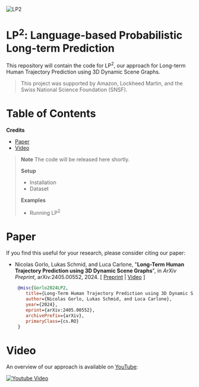 ![LP2](https://github.com/MIT-SPARK/LP2/blob/main/assets/title_figure.drawio.png?raw=true "Our method, LP^2, predicts a spatio-temporal distribution over long-term (up to 60 s) human trajectories in complex environments by reasoning about their interactions with the scene, represented as a 3D Dynamic Scene Graph.")

# LP<sup>2</sup>: Language-based Probabilistic Long-term Prediction
This repository will contain the code for LP<sup>2</sup>, our approach for Long-term Human Trajectory Prediction using 3D Dynamic Scene Graphs.

> This project was supported by Amazon, Lockheed Martin, and the Swiss National Science Foundation (SNSF).

# Table of Contents
**Credits**
* [Paper](#Paper)
* [Video](#Video)

> **__Note__** The code will be released here shortly.
>
> **Setup**
> * Installation
> * Dataset
>
> **Examples**
> - Running LP<sup>2</sup>

# Paper
If you find this useful for your research, please consider citing our paper:

* Nicolas Gorlo, Lukas Schmid, and Luca Carlone, "**Long-Term Human Trajectory Prediction using 3D Dynamic Scene Graphs**", in *ArXiv Preprint*, arXiv:2405.00552, 2024. [ [Preprint](https://arxiv.org/abs/2405.00552) | [Video](https://www.youtube.com/watch?v=mzumT3T0dYw) ]
  ```bibtex
   @misc{Gorlo2024LP2,
      title={Long-Term Human Trajectory Prediction using 3D Dynamic Scene Graphs}, 
      author={Nicolas Gorlo, Lukas Schmid, and Luca Carlone},
      year={2024},
      eprint={arXiv:2405.00552},
      archivePrefix={arXiv},
      primaryClass={cs.RO}
   }
  ```
# Video

An overview of our approach is available on [YouTube](https://www.youtube.com/watch?v=mzumT3T0dYw):

[<img src=https://github.com/MIT-SPARK/LP2/assets/36043993/0dd28295-3b72-468b-8420-56477f910e8b alt="Youtube Video">](https://www.youtube.com/watch?v=mzumT3T0dYw)
